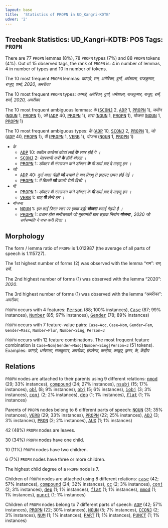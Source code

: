 ```yaml
---
layout: base
title:  'Statistics of PROPN in UD_Kangri-KDTB'
udver: '2'
---
```


## Treebank Statistics: UD_Kangri-KDTB: POS Tags: `PROPN`

There are 77 `PROPN` lemmas (8%), 78 `PROPN` types (7%) and 88 `PROPN` tokens (4%).
Out of 15 observed tags, the rank of `PROPN` is: 4 in number of lemmas, 4 in number of types and 10 in number of tokens.

The 10 most frequent `PROPN` lemmas: <em>कांगड़े, राम, अमेरिका, दुर्गा, धर्मशाला, राजकुमार, राजुए, शर्मा, 2020, अमरीका</em>

The 10 most frequent `PROPN` types:  <em>कांगड़े, अमेरिका, दुर्गा, धर्मशाला, राजकुमार, राजुए, रामें, शर्मा, 2020, अमरीका</em>

The 10 most frequent ambiguous lemmas: <em>के</em> (<tt><a href="xnr_kdtb-pos-SCONJ.html">SCONJ</a></tt> 2, <tt><a href="xnr_kdtb-pos-ADP.html">ADP</a></tt> 1, <tt><a href="xnr_kdtb-pos-PROPN.html">PROPN</a></tt> 1), <em>जमीन</em> (<tt><a href="xnr_kdtb-pos-NOUN.html">NOUN</a></tt> 1, <tt><a href="xnr_kdtb-pos-PROPN.html">PROPN</a></tt> 1), <em>जो</em> (<tt><a href="xnr_kdtb-pos-ADP.html">ADP</a></tt> 40, <tt><a href="xnr_kdtb-pos-PROPN.html">PROPN</a></tt> 1), <em>तारा</em> (<tt><a href="xnr_kdtb-pos-NOUN.html">NOUN</a></tt> 1, <tt><a href="xnr_kdtb-pos-PROPN.html">PROPN</a></tt> 1), <em>योजना</em> (<tt><a href="xnr_kdtb-pos-NOUN.html">NOUN</a></tt> 1, <tt><a href="xnr_kdtb-pos-PROPN.html">PROPN</a></tt> 1)

The 10 most frequent ambiguous types:  <em>के</em> (<tt><a href="xnr_kdtb-pos-ADP.html">ADP</a></tt> 10, <tt><a href="xnr_kdtb-pos-SCONJ.html">SCONJ</a></tt> 2, <tt><a href="xnr_kdtb-pos-PROPN.html">PROPN</a></tt> 1), <em>जो</em> (<tt><a href="xnr_kdtb-pos-ADP.html">ADP</a></tt> 40, <tt><a href="xnr_kdtb-pos-PROPN.html">PROPN</a></tt> 1), <em>पी</em> (<tt><a href="xnr_kdtb-pos-PROPN.html">PROPN</a></tt> 1, <tt><a href="xnr_kdtb-pos-VERB.html">VERB</a></tt> 1), <em>योजना</em> (<tt><a href="xnr_kdtb-pos-NOUN.html">NOUN</a></tt> 1, <tt><a href="xnr_kdtb-pos-PROPN.html">PROPN</a></tt> 1)


* <em>के</em>
  * <tt><a href="xnr_kdtb-pos-ADP.html">ADP</a></tt> 10: <em>वकील काळेयां कोटां लाई <b>के</b> त्यार होई गे ।</em>
  * <tt><a href="xnr_kdtb-pos-SCONJ.html">SCONJ</a></tt> 2: <em>मेहरबानी करी <b>के</b> हौळें बोल्ला ।</em>
  * <tt><a href="xnr_kdtb-pos-PROPN.html">PROPN</a></tt> 1: <em>डॉक्टर बी रंगराजन कने डॉक्टर <b>के</b> पी शर्मा ग्राएं दे माहणू हन ।</em>
* <em>जो</em>
  * <tt><a href="xnr_kdtb-pos-ADP.html">ADP</a></tt> 40: <em>दुर्गा माता त्रीह्नी <b>जो</b> बचाणे ते बाद तित्थू ते झटपट छपन होई गेई ।</em>
  * <tt><a href="xnr_kdtb-pos-PROPN.html">PROPN</a></tt> 1: <em>मैं बिल्ली <b>जो</b> काली रोटी दित्ती ।</em>
* <em>पी</em>
  * <tt><a href="xnr_kdtb-pos-PROPN.html">PROPN</a></tt> 1: <em>डॉक्टर बी रंगराजन कने डॉक्टर के <b>पी</b> शर्मा ग्राएं दे माहणू हन ।</em>
  * <tt><a href="xnr_kdtb-pos-VERB.html">VERB</a></tt> 1: <em>चाह <b>पी</b> लैन्दे हन ।</em>
* <em>योजना</em>
  * <tt><a href="xnr_kdtb-pos-NOUN.html">NOUN</a></tt> 1: <em>इस ताईं ज़िला स्तर पर इक्क बड्डी <b>योजना</b> बणाई गेइयो है ।</em>
  * <tt><a href="xnr_kdtb-pos-PROPN.html">PROPN</a></tt> 1: <em>प्रधान होरां सनीचरवारे जो मुख्यमंत्री ग्राम सड़क निर्माण <b>योजना</b> , 2020 जो सर्वसम्मति ने पास करी दित्ता ।</em>

## Morphology

The form / lemma ratio of `PROPN` is 1.012987 (the average of all parts of speech is 1.115727).

The 1st highest number of forms (2) was observed with the lemma “राम”: <em>राम, रामें</em>.

The 2nd highest number of forms (1) was observed with the lemma “2020”: <em>2020</em>.

The 3rd highest number of forms (1) was observed with the lemma “अमरीका”: <em>अमरीका</em>.

`PROPN` occurs with 4 features: <tt><a href="xnr_kdtb-feat-Person.html">Person</a></tt> (88; 100% instances), <tt><a href="xnr_kdtb-feat-Case.html">Case</a></tt> (87; 99% instances), <tt><a href="xnr_kdtb-feat-Number.html">Number</a></tt> (85; 97% instances), <tt><a href="xnr_kdtb-feat-Gender.html">Gender</a></tt> (78; 89% instances)

`PROPN` occurs with 7 feature-value pairs: `Case=Acc`, `Case=Nom`, `Gender=Fem`, `Gender=Masc`, `Number=Plur`, `Number=Sing`, `Person=3`

`PROPN` occurs with 12 feature combinations.
The most frequent feature combination is `Case=Nom|Gender=Masc|Number=Sing|Person=3` (51 tokens).
Examples: <em>कांगड़े, धर्मशाला, राजकुमार, अमरीका, इंगलैण्ड, कन्हैया, काळुए, कृष्ण, के, केंद्रीय</em>


## Relations

`PROPN` nodes are attached to their parents using 9 different relations: <tt><a href="xnr_kdtb-dep-nmod.html">nmod</a></tt> (29; 33% instances), <tt><a href="xnr_kdtb-dep-compound.html">compound</a></tt> (24; 27% instances), <tt><a href="xnr_kdtb-dep-nsubj.html">nsubj</a></tt> (15; 17% instances), <tt><a href="xnr_kdtb-dep-obl.html">obl</a></tt> (8; 9% instances), <tt><a href="xnr_kdtb-dep-obj.html">obj</a></tt> (5; 6% instances), <tt><a href="xnr_kdtb-dep-iobj.html">iobj</a></tt> (3; 3% instances), <tt><a href="xnr_kdtb-dep-conj.html">conj</a></tt> (2; 2% instances), <tt><a href="xnr_kdtb-dep-dep.html">dep</a></tt> (1; 1% instances), <tt><a href="xnr_kdtb-dep-flat.html">flat</a></tt> (1; 1% instances)

Parents of `PROPN` nodes belong to 6 different parts of speech: <tt><a href="xnr_kdtb-pos-NOUN.html">NOUN</a></tt> (31; 35% instances), <tt><a href="xnr_kdtb-pos-VERB.html">VERB</a></tt> (29; 33% instances), <tt><a href="xnr_kdtb-pos-PROPN.html">PROPN</a></tt> (22; 25% instances), <tt><a href="xnr_kdtb-pos-ADJ.html">ADJ</a></tt> (3; 3% instances), <tt><a href="xnr_kdtb-pos-PRON.html">PRON</a></tt> (2; 2% instances), <tt><a href="xnr_kdtb-pos-AUX.html">AUX</a></tt> (1; 1% instances)

42 (48%) `PROPN` nodes are leaves.

30 (34%) `PROPN` nodes have one child.

10 (11%) `PROPN` nodes have two children.

6 (7%) `PROPN` nodes have three or more children.

The highest child degree of a `PROPN` node is 7.

Children of `PROPN` nodes are attached using 8 different relations: <tt><a href="xnr_kdtb-dep-case.html">case</a></tt> (42; 57% instances), <tt><a href="xnr_kdtb-dep-compound.html">compound</a></tt> (24; 32% instances), <tt><a href="xnr_kdtb-dep-cc.html">cc</a></tt> (2; 3% instances), <tt><a href="xnr_kdtb-dep-conj.html">conj</a></tt> (2; 3% instances), <tt><a href="xnr_kdtb-dep-dep.html">dep</a></tt> (1; 1% instances), <tt><a href="xnr_kdtb-dep-flat.html">flat</a></tt> (1; 1% instances), <tt><a href="xnr_kdtb-dep-nmod.html">nmod</a></tt> (1; 1% instances), <tt><a href="xnr_kdtb-dep-punct.html">punct</a></tt> (1; 1% instances)

Children of `PROPN` nodes belong to 7 different parts of speech: <tt><a href="xnr_kdtb-pos-ADP.html">ADP</a></tt> (42; 57% instances), <tt><a href="xnr_kdtb-pos-PROPN.html">PROPN</a></tt> (22; 30% instances), <tt><a href="xnr_kdtb-pos-NOUN.html">NOUN</a></tt> (5; 7% instances), <tt><a href="xnr_kdtb-pos-CCONJ.html">CCONJ</a></tt> (2; 3% instances), <tt><a href="xnr_kdtb-pos-NUM.html">NUM</a></tt> (1; 1% instances), <tt><a href="xnr_kdtb-pos-PART.html">PART</a></tt> (1; 1% instances), <tt><a href="xnr_kdtb-pos-PUNCT.html">PUNCT</a></tt> (1; 1% instances)

